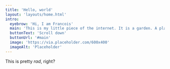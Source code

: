 ```yaml
---
title: 'Hello, world'
layout: 'layouts/home.html'
intro:
  eyebrow: 'Hi, I am Francois'
  main: 'This is my little piece of the internet. It is a garden. A place where I can share and grow. '
  buttonText: 'Scroll down'
  buttonUrl: '#main'
  image: 'https://via.placeholder.com/600x400'
  imageAlt: 'Placeholder'
---
```


This is pretty _rad_, right?
